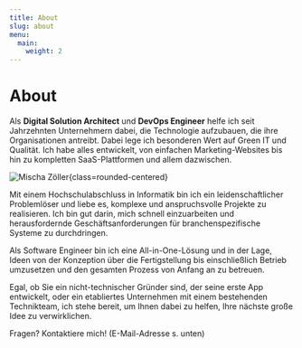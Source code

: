 ```yaml
---
title: About
slug: about
menu:
  main:
    weight: 2
---
```


# About

Als __Digital Solution Architect__ und __DevOps Engineer__ helfe ich seit Jahrzehnten Unternehmern dabei, die 
Technologie aufzubauen, die ihre Organisationen antreibt. Dabei lege ich besonderen Wert auf Green IT und Qualität. Ich 
habe alles entwickelt, von einfachen Marketing-Websites bis hin zu kompletten SaaS-Plattformen und allem dazwischen.

![Mischa Zöller](/avatar_200_bw.jpg){class=rounded-centered}

Mit einem Hochschulabschluss in Informatik bin ich ein leidenschaftlicher Problemlöser und liebe es, komplexe und
anspruchsvolle Projekte zu realisieren. Ich bin gut darin, mich schnell einzuarbeiten und herausfordernde
Geschäfts&shy;anforderungen für branchenspezifische Systeme zu durchdringen.

Als Software Engineer bin ich eine All-in-One-Lösung und in der Lage, Ideen von der Konzeption über die Fertigstellung
bis einschließlich Betrieb umzusetzen und den gesamten Prozess von Anfang an zu betreuen.

Egal, ob Sie ein nicht-technischer Gründer sind, der seine erste App entwickelt, oder ein etabliertes Unternehmen mit
einem bestehenden Technikteam, ich stehe bereit, um Ihnen dabei zu helfen, Ihre nächste große Idee zu verwirklichen.

Fragen? Kontaktiere mich! (E-Mail-Adresse s. unten)

